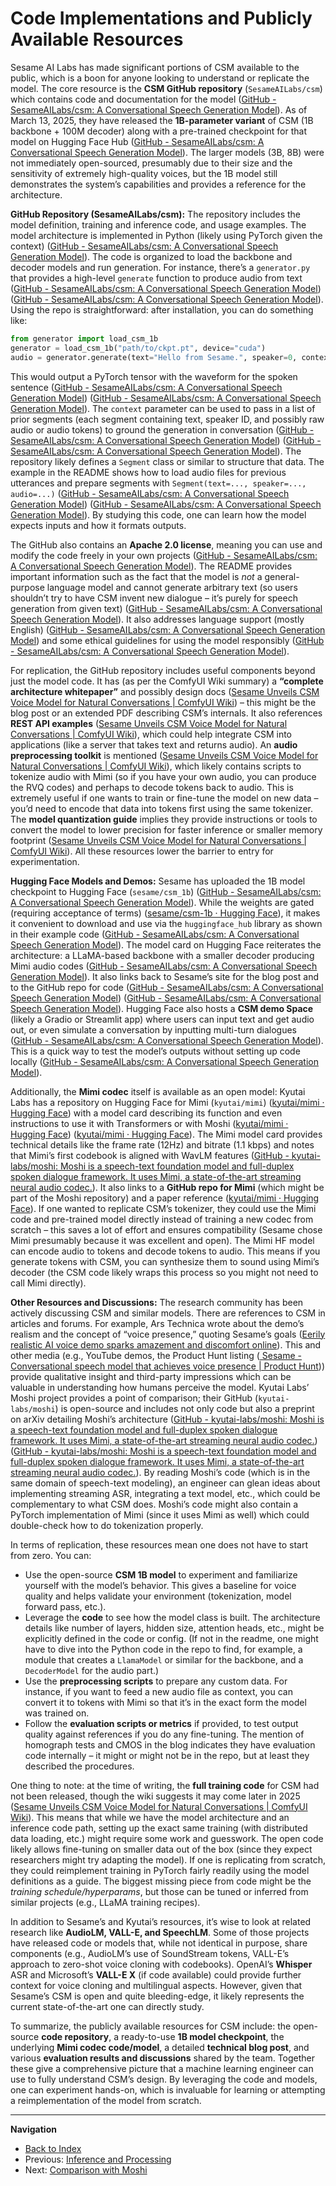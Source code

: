 # Code Implementations and Publicly Available Resources

Sesame AI Labs has made significant portions of CSM available to the public, which is a boon for anyone looking to understand or replicate the model. The core resource is the **CSM GitHub repository** (`SesameAILabs/csm`) which contains code and documentation for the model ([GitHub - SesameAILabs/csm: A Conversational Speech Generation Model](https://github.com/SesameAILabs/csm#:~:text=CSM)). As of March 13, 2025, they have released the **1B-parameter variant** of CSM (1B backbone + 100M decoder) along with a pre-trained checkpoint for that model on Hugging Face Hub ([GitHub - SesameAILabs/csm: A Conversational Speech Generation Model](https://github.com/SesameAILabs/csm#:~:text=2025%2F03%2F13%20,checkpoint%20is%20hosted%20on%20HuggingFace)). The larger models (3B, 8B) were not immediately open-sourced, presumably due to their size and the sensitivity of extremely high-quality voices, but the 1B model still demonstrates the system’s capabilities and provides a reference for the architecture.

**GitHub Repository (SesameAILabs/csm):** The repository includes the model definition, training and inference code, and usage examples. The model architecture is implemented in Python (likely using PyTorch given the context) ([GitHub - SesameAILabs/csm: A Conversational Speech Generation Model](https://github.com/SesameAILabs/csm#:~:text=%2A%20%20Python%20100.0)). The code is organized to load the backbone and decoder models and run generation. For instance, there’s a `generator.py` that provides a high-level `generate` function to produce audio from text ([GitHub - SesameAILabs/csm: A Conversational Speech Generation Model](https://github.com/SesameAILabs/csm#:~:text=from%20huggingface_hub%20import%20hf_hub_download%20from,generator%20import%20load_csm_1b%20import%20torchaudio)) ([GitHub - SesameAILabs/csm: A Conversational Speech Generation Model](https://github.com/SesameAILabs/csm#:~:text=audio_paths%20%3D%20%5B%20,)). Using the repo is straightforward: after installation, you can do something like:

```python
from generator import load_csm_1b
generator = load_csm_1b("path/to/ckpt.pt", device="cuda")
audio = generator.generate(text="Hello from Sesame.", speaker=0, context=[])
```

This would output a PyTorch tensor with the waveform for the spoken sentence ([GitHub - SesameAILabs/csm: A Conversational Speech Generation Model](https://github.com/SesameAILabs/csm#:~:text=from%20huggingface_hub%20import%20hf_hub_download%20from,generator%20import%20load_csm_1b%20import%20torchaudio)) ([GitHub - SesameAILabs/csm: A Conversational Speech Generation Model](https://github.com/SesameAILabs/csm#:~:text=generator%20%3D%20load_csm_1b%28model_path%2C%20,speaker%3D0%2C%20context%3D%5B%5D%2C%20max_audio_length_ms%3D10_000%2C)). The `context` parameter can be used to pass in a list of prior segments (each segment containing text, speaker ID, and possibly raw audio or audio tokens) to ground the generation in conversation ([GitHub - SesameAILabs/csm: A Conversational Speech Generation Model](https://github.com/SesameAILabs/csm#:~:text=CSM%20sounds%20best%20when%20provided,for%20each%20speaker%20utterance)) ([GitHub - SesameAILabs/csm: A Conversational Speech Generation Model](https://github.com/SesameAILabs/csm#:~:text=segments%20%3D%20,speaker%3D1)). The repository likely defines a `Segment` class or similar to structure that data. The example in the README shows how to load audio files for previous utterances and prepare segments with `Segment(text=..., speaker=..., audio=...)` ([GitHub - SesameAILabs/csm: A Conversational Speech Generation Model](https://github.com/SesameAILabs/csm#:~:text=audio_paths%20%3D%20%5B%20,)) ([GitHub - SesameAILabs/csm: A Conversational Speech Generation Model](https://github.com/SesameAILabs/csm#:~:text=segments%20%3D%20,speaker%3D1)). By studying this code, one can learn how the model expects inputs and how it formats outputs.

The GitHub also contains an **Apache 2.0 license**, meaning you can use and modify the code freely in your own projects ([GitHub - SesameAILabs/csm: A Conversational Speech Generation Model](https://github.com/SesameAILabs/csm#:~:text=License)). The README provides important information such as the fact that the model is _not_ a general-purpose language model and cannot generate arbitrary text (so users shouldn’t try to have CSM invent new dialogue – it’s purely for speech generation from given text) ([GitHub - SesameAILabs/csm: A Conversational Speech Generation Model](https://github.com/SesameAILabs/csm#:~:text=match%20at%20L319%20CSM%20is,separate%20LLM%20for%20text%20generation)). It also addresses language support (mostly English) ([GitHub - SesameAILabs/csm: A Conversational Speech Generation Model](https://github.com/SesameAILabs/csm#:~:text=Does%20it%20support%20other%20languages%3F)) and some ethical guidelines for using the model responsibly ([GitHub - SesameAILabs/csm: A Conversational Speech Generation Model](https://github.com/SesameAILabs/csm#:~:text=This%20project%20provides%20a%20high,we%20explicitly%20prohibit%20the%20following)).

For replication, the GitHub repository includes useful components beyond just the model code. It has (as per the ComfyUI Wiki summary) a **“complete architecture whitepaper”** and possibly design docs ([Sesame Unveils CSM Voice Model for Natural Conversations | ComfyUI Wiki](https://comfyui-wiki.com/en/news/2025-03-03-sesame-csm#:~:text=GitHub%20Repository%20includes%3A)) – this might be the blog post or an extended PDF describing CSM’s internals. It also references **REST API examples** ([Sesame Unveils CSM Voice Model for Natural Conversations | ComfyUI Wiki](https://comfyui-wiki.com/en/news/2025-03-03-sesame-csm#:~:text=GitHub%20Repository%20includes%3A)), which could help integrate CSM into applications (like a server that takes text and returns audio). An **audio preprocessing toolkit** is mentioned ([Sesame Unveils CSM Voice Model for Natural Conversations | ComfyUI Wiki](https://comfyui-wiki.com/en/news/2025-03-03-sesame-csm#:~:text=GitHub%20Repository%20includes%3A)), which likely contains scripts to tokenize audio with Mimi (so if you have your own audio, you can produce the RVQ codes) and perhaps to decode tokens back to audio. This is extremely useful if one wants to train or fine-tune the model on new data – you’d need to encode that data into tokens first using the same tokenizer. The **model quantization guide** implies they provide instructions or tools to convert the model to lower precision for faster inference or smaller memory footprint ([Sesame Unveils CSM Voice Model for Natural Conversations | ComfyUI Wiki](https://comfyui-wiki.com/en/news/2025-03-03-sesame-csm#:~:text=GitHub%20Repository%20includes%3A)). All these resources lower the barrier to entry for experimentation.

**Hugging Face Models and Demos:** Sesame has uploaded the 1B model checkpoint to Hugging Face (`sesame/csm_1b`) ([GitHub - SesameAILabs/csm: A Conversational Speech Generation Model](https://github.com/SesameAILabs/csm#:~:text=2025%2F03%2F13%20,checkpoint%20is%20hosted%20on%20HuggingFace)). While the weights are gated (requiring acceptance of terms) ([sesame/csm-1b · Hugging Face](https://huggingface.co/sesame/csm_1b#:~:text=You%20need%20to%20agree%20to,information%20to%20access%20this%20model)), it makes it convenient to download and use via the `huggingface_hub` library as shown in their example code ([GitHub - SesameAILabs/csm: A Conversational Speech Generation Model](https://github.com/SesameAILabs/csm#:~:text=from%20huggingface_hub%20import%20hf_hub_download%20from,generator%20import%20load_csm_1b%20import%20torchaudio)). The model card on Hugging Face reiterates the architecture: a LLaMA-based backbone with a smaller decoder producing Mimi audio codes ([GitHub - SesameAILabs/csm: A Conversational Speech Generation Model](https://github.com/SesameAILabs/csm#:~:text=CSM%20,that%20produces%20Mimi%20audio%20codes)). It also links back to Sesame’s site for the blog post and to the GitHub repo for code ([GitHub - SesameAILabs/csm: A Conversational Speech Generation Model](https://github.com/SesameAILabs/csm#:~:text=smaller%20audio%20decoder%20that%20produces,Mimi%20audio%20codes)) ([GitHub - SesameAILabs/csm: A Conversational Speech Generation Model](https://github.com/SesameAILabs/csm#:~:text=A%20fine,shown%20in%20our%20blog%20post)). Hugging Face also hosts a **CSM demo Space** (likely a Gradio or Streamlit app) where users can input text and get audio out, or even simulate a conversation by inputting multi-turn dialogues ([GitHub - SesameAILabs/csm: A Conversational Speech Generation Model](https://github.com/SesameAILabs/csm#:~:text=smaller%20audio%20decoder%20that%20produces,Mimi%20audio%20codes)). This is a quick way to test the model’s outputs without setting up code locally ([GitHub - SesameAILabs/csm: A Conversational Speech Generation Model](https://github.com/SesameAILabs/csm#:~:text=A%20fine,shown%20in%20our%20blog%20post)).

Additionally, the **Mimi codec** itself is available as an open model: Kyutai Labs has a repository on Hugging Face for Mimi (`kyutai/mimi`) ([kyutai/mimi · Hugging Face](https://huggingface.co/kyutai/mimi#:~:text=kyutai)) with a model card describing its function and even instructions to use it with Transformers or with Moshi ([kyutai/mimi · Hugging Face](https://huggingface.co/kyutai/mimi#:~:text=Mimi%20codec%20is%20a%20state,1kbps)) ([kyutai/mimi · Hugging Face](https://huggingface.co/kyutai/mimi#:~:text=Usage%20with%20)). The Mimi model card provides technical details like the frame rate (12Hz) and bitrate (1.1 kbps) and notes that Mimi’s first codebook is aligned with WavLM features ([GitHub - kyutai-labs/moshi: Moshi is a speech-text foundation model and full-duplex spoken dialogue framework. It uses Mimi, a state-of-the-art streaming neural audio codec.](https://github.com/kyutai-labs/moshi#:~:text=to%20get%20closer%20to%20the,improvements%20in%20terms%20of%20subjective)). It also links to a **GitHub repo for Mimi** (which might be part of the Moshi repository) and a paper reference ([kyutai/mimi · Hugging Face](https://huggingface.co/kyutai/mimi#:~:text=Model%20Sources)). If one wanted to replicate CSM’s tokenizer, they could use the Mimi code and pre-trained model directly instead of training a new codec from scratch – this saves a lot of effort and ensures compatibility (Sesame chose Mimi presumably because it was excellent and open). The Mimi HF model can encode audio to tokens and decode tokens to audio. This means if you generate tokens with CSM, you can synthesize them to sound using Mimi’s decoder (the CSM code likely wraps this process so you might not need to call Mimi directly).

**Other Resources and Discussions:** The research community has been actively discussing CSM and similar models. There are references to CSM in articles and forums. For example, Ars Technica wrote about the demo’s realism and the concept of “voice presence,” quoting Sesame’s goals ([Eerily realistic AI voice demo sparks amazement and discomfort online](https://arstechnica.com/ai/2025/03/users-report-emotional-bonds-with-startlingly-realistic-ai-voice-demo/#:~:text=Eerily%20realistic%20AI%20voice%20demo,)). This and other media (e.g., YouTube demos, the Product Hunt listing ([ Sesame - Conversational speech model that achieves voice presence | Product Hunt](https://www.producthunt.com/posts/sesame-4#:~:text=Upvote%20181))) provide qualitative insight and third-party impressions which can be valuable in understanding how humans perceive the model. Kyutai Labs’ Moshi project provides a point of comparison; their GitHub (`kyutai-labs/moshi`) is open-source and includes not only code but also a preprint on arXiv detailing Moshi’s architecture ([GitHub - kyutai-labs/moshi: Moshi is a speech-text foundation model and full-duplex spoken dialogue framework. It uses Mimi, a state-of-the-art streaming neural audio codec.](https://github.com/kyutai-labs/moshi#:~:text=,Face)) ([GitHub - kyutai-labs/moshi: Moshi is a speech-text foundation model and full-duplex spoken dialogue framework. It uses Mimi, a state-of-the-art streaming neural audio codec.](https://github.com/kyutai-labs/moshi#:~:text=audio%20streams%2C%20Moshi%20predicts%20text,200ms%20on%20an%20L4%20GPU)). By reading Moshi’s code (which is in the same domain of speech-text modeling), an engineer can glean ideas about implementing streaming ASR, integrating a text model, etc., which could be complementary to what CSM does. Moshi’s code might also contain a PyTorch implementation of Mimi (since it uses Mimi as well) which could double-check how to do tokenization properly.

In terms of replication, these resources mean one does not have to start from zero. You can:

- Use the open-source **CSM 1B model** to experiment and familiarize yourself with the model’s behavior. This gives a baseline for voice quality and helps validate your environment (tokenization, model forward pass, etc.).
- Leverage the **code** to see how the model class is built. The architecture details like number of layers, hidden size, attention heads, etc., might be explicitly defined in the code or config. (If not in the readme, one might have to dive into the Python code in the repo to find, for example, a module that creates a `LlamaModel` or similar for the backbone, and a `DecoderModel` for the audio part.)
- Use the **preprocessing scripts** to prepare any custom data. For instance, if you want to feed a new audio file as context, you can convert it to tokens with Mimi so that it’s in the exact form the model was trained on.
- Follow the **evaluation scripts or metrics** if provided, to test output quality against references if you do any fine-tuning. The mention of homograph tests and CMOS in the blog indicates they have evaluation code internally – it might or might not be in the repo, but at least they described the procedures.

One thing to note: at the time of writing, the **full training code** for CSM had not been released, though the wiki suggests it may come later in 2025 ([Sesame Unveils CSM Voice Model for Natural Conversations | ComfyUI Wiki](https://comfyui-wiki.com/en/news/2025-03-03-sesame-csm#:~:text=%E2%9A%A0%EF%B8%8F%20Limitations%3A)). This means that while we have the model architecture and an inference code path, setting up the exact same training (with distributed data loading, etc.) might require some work and guesswork. The open code likely allows fine-tuning on smaller data out of the box (since they expect researchers might try adapting the model). If one is replicating from scratch, they could reimplement training in PyTorch fairly readily using the model definitions as a guide. The biggest missing piece from code might be the _training schedule/hyperparams_, but those can be tuned or inferred from similar projects (e.g., LLaMA training recipes).

In addition to Sesame’s and Kyutai’s resources, it’s wise to look at related research like **AudioLM, VALL-E, and SpeechLM**. Some of those projects have released code or models that, while not identical in purpose, share components (e.g., AudioLM’s use of SoundStream tokens, VALL-E’s approach to zero-shot voice cloning with codebooks). OpenAI’s **Whisper** ASR and Microsoft’s **VALL-E X** (if code available) could provide further context for voice cloning and multilingual aspects. However, given that Sesame’s CSM is open and quite bleeding-edge, it likely represents the current state-of-the-art one can directly study.

To summarize, the publicly available resources for CSM include: the open-source **code repository**, a ready-to-use **1B model checkpoint**, the underlying **Mimi codec code/model**, a detailed **technical blog post**, and various **evaluation results and discussions** shared by the team. Together these give a comprehensive picture that a machine learning engineer can use to fully understand CSM’s design. By leveraging the code and models, one can experiment hands-on, which is invaluable for learning or attempting a reimplementation of the model from scratch.



---

**Navigation**

* [Back to Index](index.md)
* Previous: [Inference and Processing](inference.md)
* Next: [Comparison with Moshi](comparison.md)

